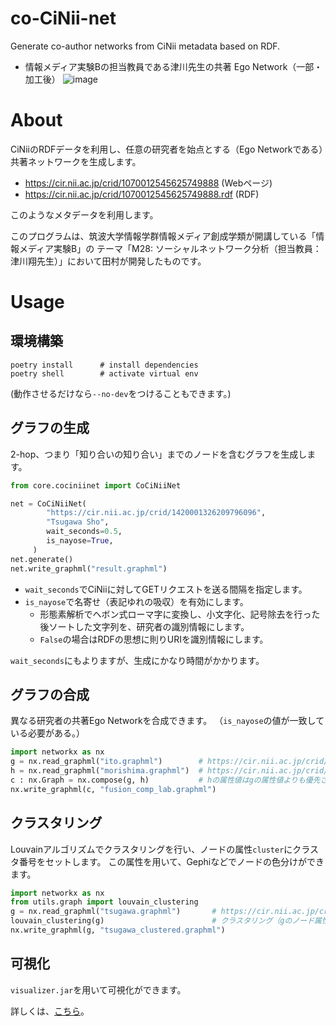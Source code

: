 # co-CiNii-net
Generate co-author networks from CiNii metadata based on RDF.

 - 情報メディア実験Bの担当教員である津川先生の共著 Ego Network（一部・加工後）
![image](https://user-images.githubusercontent.com/40143183/208823654-9a6357a9-5468-4911-80cb-d948adf2e048.png)

# About
CiNiiのRDFデータを利用し、任意の研究者を始点とする（Ego Networkである）共著ネットワークを生成します。

 - https://cir.nii.ac.jp/crid/1070012545625749888       (Webページ)
 - https://cir.nii.ac.jp/crid/1070012545625749888.rdf   (RDF)

このようなメタデータを利用します。

このプログラムは、筑波大学情報学群情報メディア創成学類が開講している「情報メディア実験B」の
テーマ「M28: ソーシャルネットワーク分析（担当教員：津川翔先生）」において田村が開発したものです。

# Usage
## 環境構築
```
poetry install      # install dependencies
poetry shell        # activate virtual env
```
(動作させるだけなら`--no-dev`をつけることもできます。)

## グラフの生成
2-hop、つまり「知り合いの知り合い」までのノードを含むグラフを生成します。
```python
from core.cociniinet import CoCiNiiNet

net = CoCiNiiNet(
        "https://cir.nii.ac.jp/crid/1420001326209796096",
        "Tsugawa Sho", 
        wait_seconds=0.5,
        is_nayose=True,
     )
net.generate()
net.write_graphml("result.graphml")
```

 - `wait_seconds`でCiNiiに対してGETリクエストを送る間隔を指定します。
 - `is_nayose`で名寄せ（表記ゆれの吸収）を有効にします。
   - 形態素解析でヘボン式ローマ字に変換し、小文字化、記号除去を行った後ソートした文字列を、研究者の識別情報にします。
   - `False`の場合はRDFの思想に則りURIを識別情報にします。

`wait_seconds`にもよりますが、生成にかなり時間がかかります。

## グラフの合成
異なる研究者の共著Ego Networkを合成できます。
（`is_nayose`の値が一致している必要がある。）

```python
import networkx as nx
g = nx.read_graphml("ito.graphml")        # https://cir.nii.ac.jp/crid/1420003854341602816
h = nx.read_graphml("morishima.graphml")  # https://cir.nii.ac.jp/crid/1420845751153905536
c : nx.Graph = nx.compose(g, h)           # hの属性値はgの属性値よりも優先される
nx.write_graphml(c, "fusion_comp_lab.graphml")
```

## クラスタリング
Louvainアルゴリズムでクラスタリングを行い、ノードの属性`cluster`にクラスタ番号をセットします。
この属性を用いて、Gephiなどでノードの色分けができます。
```python
import networkx as nx
from utils.graph import louvain_clustering
g = nx.read_graphml("tsugawa.graphml")       # https://cir.nii.ac.jp/crid/1420001326209796096
louvain_clustering(g)                        # クラスタリング（gのノード属性値が変更される）
nx.write_graphml(g, "tsugawa_clustered.graphml")
```

## 可視化
`visualizer.jar`を用いて可視化ができます。

詳しくは、[こちら](https://github.com/takumi1001/co-CiNii-net/tree/main/visualizer)。
